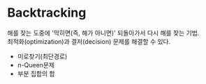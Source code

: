 ﻿# Backtracking

해를 찾는 도중에 '막히면(즉, 해가 아니면)' 되돌아가서 다시 해를 찾는 기법.  
최적화(optimization)과 결저(decision) 문제를 해결할 수 있다.
- 미로찾기(최단경로)
- n-Queen문제
- 부분 집합의 합

